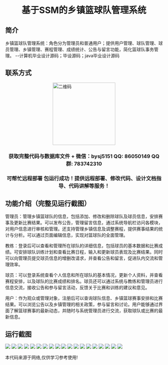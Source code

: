 <p><h1 align="center">基于SSM的乡镇篮球队管理系统</h1></p>

## 简介
乡镇篮球队管理系统：角色分为管理员和普通用户；提供用户管理、球队管理、球员管理、乡镇管理、赛程管理、成绩统计、公告与留言功能，简化篮球队事务管理。    --计算机毕业设计源码；毕设源码；java毕业设计源码


## 联系方式
<img src="https://bs-1329754181.cos.ap-shanghai.myqcloud.com/wx.jpg" alt="二维码" style="display: block; margin: 0 auto;" width="200px">
<p><h3 align="center">获取完整代码与数据库文件 + 微信：bysj5151 QQ: 86050149 QQ群: 783742310</h3></p>
<p><h3 align="center">可帮忙远程部署 包运行成功！提供远程部署、修改代码、设计文档指导、代码讲解等服务！</h3></p>

## 功能介绍（完整见运行截图）
管理员：管理乡镇篮球队的信息，包括添加、修改和删除球队及球员信息，安排赛事及更新比赛结果。可以发布公告，管理留言信息，通过系统导航栏访问各模块，对用户信息进行审核和管理。还支持管理乡镇信息及调整赛程，提供赛事结果的统计与分析。可以通过页面编辑信息，实现对篮球队的全面管理。

教练：登录后可以查看和管理所在球队的详细信息，包括球员的基本数据和比赛成绩。可安排球队训练计划和查看比赛日程，输入和更新球员表现及比赛结果。同时可以向管理员提交球员信息的增删改请求，并查看公告和留言，促进队内交流和管理效率。

球员：可以登录系统查看个人信息和所在球队的基本情况，更新个人资料，并查看赛程安排，以及球队的比赛成绩和排名。球员还可以通过系统与教练和管理员进行信息交流，接收公告和参与留言活动，反馈关于比赛和训练的建议和意见。

用户：作为观众或管理对象，注册后可以查询球队信息、乡镇篮球赛事安排和比赛结果。可以浏览公告以及乡镇管理的相关政策，参与留言和讨论。用户能够通过界面了解篮球赛事的最新动态，并随时与系统管理员进行交流，获取球队或比赛的最新信息。


## 运行截图
![](https://bs-1329754181.cos.ap-shanghai.myqcloud.com/ssm/TownBasketballTeamManagementSystem/img/001.jpg)
![](https://bs-1329754181.cos.ap-shanghai.myqcloud.com/ssm/TownBasketballTeamManagementSystem/img/002.jpg)
![](https://bs-1329754181.cos.ap-shanghai.myqcloud.com/ssm/TownBasketballTeamManagementSystem/img/003.jpg)
![](https://bs-1329754181.cos.ap-shanghai.myqcloud.com/ssm/TownBasketballTeamManagementSystem/img/004.jpg)
![](https://bs-1329754181.cos.ap-shanghai.myqcloud.com/ssm/TownBasketballTeamManagementSystem/img/005.jpg)
![](https://bs-1329754181.cos.ap-shanghai.myqcloud.com/ssm/TownBasketballTeamManagementSystem/img/006.jpg)
![](https://bs-1329754181.cos.ap-shanghai.myqcloud.com/ssm/TownBasketballTeamManagementSystem/img/007.jpg)
![](https://bs-1329754181.cos.ap-shanghai.myqcloud.com/ssm/TownBasketballTeamManagementSystem/img/008.jpg)
![](https://bs-1329754181.cos.ap-shanghai.myqcloud.com/ssm/TownBasketballTeamManagementSystem/img/009.jpg)
![](https://bs-1329754181.cos.ap-shanghai.myqcloud.com/ssm/TownBasketballTeamManagementSystem/img/010.jpg)
![](https://bs-1329754181.cos.ap-shanghai.myqcloud.com/ssm/TownBasketballTeamManagementSystem/img/011.jpg)
![](https://bs-1329754181.cos.ap-shanghai.myqcloud.com/ssm/TownBasketballTeamManagementSystem/img/012.jpg)
![](https://bs-1329754181.cos.ap-shanghai.myqcloud.com/ssm/TownBasketballTeamManagementSystem/img/013.jpg)
![](https://bs-1329754181.cos.ap-shanghai.myqcloud.com/ssm/TownBasketballTeamManagementSystem/img/014.jpg)
![](https://bs-1329754181.cos.ap-shanghai.myqcloud.com/ssm/TownBasketballTeamManagementSystem/img/015.jpg)
![](https://bs-1329754181.cos.ap-shanghai.myqcloud.com/ssm/TownBasketballTeamManagementSystem/img/016.jpg)
![](https://bs-1329754181.cos.ap-shanghai.myqcloud.com/ssm/TownBasketballTeamManagementSystem/img/017.jpg)
![](https://bs-1329754181.cos.ap-shanghai.myqcloud.com/ssm/TownBasketballTeamManagementSystem/img/018.jpg)
![](https://bs-1329754181.cos.ap-shanghai.myqcloud.com/ssm/TownBasketballTeamManagementSystem/img/019.jpg)

<p>本代码来源于网络,仅供学习参考使用!</p>
